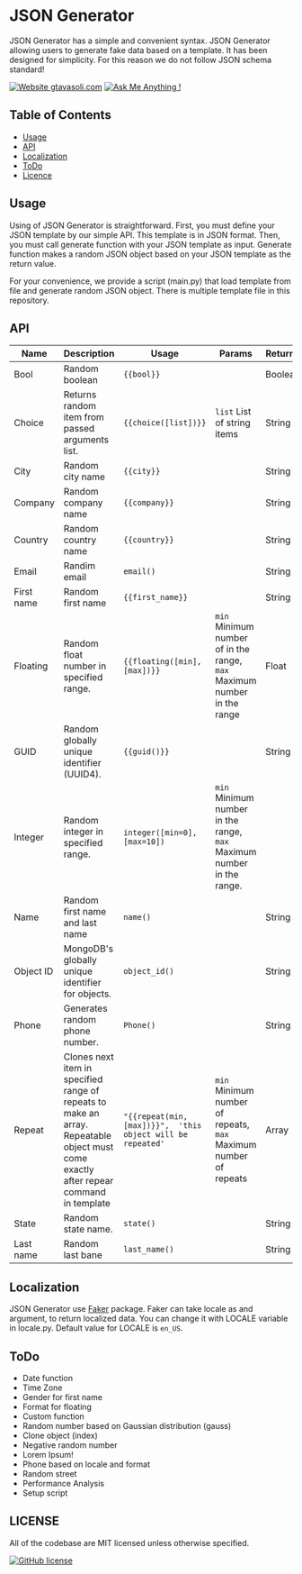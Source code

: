 # JSON Generator
JSON Generator has a simple and convenient syntax. JSON Generator allowing users to generate fake data based on a template. It has been designed for simplicity. For this reason we do not follow JSON schema standard! 

[![Website gtavasoli.com](https://img.shields.io/website-up-down-green-red/http/shields.io.svg)](https://gtavasoli.com/)
[![Ask Me Anything !](https://img.shields.io/badge/Ask%20me-anything-1abc9c.svg)](https://t.me/gtavasoli_me)

## Table of Contents
- [Usage](#usage)
- [API](#api)
- [Localization](#localization)
- [ToDo](#todo)
- [Licence](#licence)

## Usage
Using of JSON Generator is straightforward. First, you must define your JSON template by our simple API. This template is in JSON format. Then, you must call generate function with your JSON template as input. Generate function makes a random JSON object based on your JSON template as the return value. 

For your convenience, we provide a script (main.py) that load template from file and generate random JSON object. There is multiple template file in this repository.

## API

| Name | Description | Usage | Params | Returns |
| --- | --- | --- | --- | --- |
| Bool | Random boolean | ```{{bool}}``` | | Boolean |
| Choice | Returns random item from passed arguments list. | ```{{choice([list])}}``` | ```list``` List of string items | String |
| City | Random city name | ```{{city}}``` | | String |
| Company | Random company name | ```{{company}}``` | | String |
| Country | Random country name | ```{{country}}``` | | String |
| Email | Randim email | ```email()``` | | String |
| First name | Random first name | ```{{first_name}}``` | | String |
| Floating | Random float number in specified range. | ```{{floating([min], [max])}}``` | ```min``` Minimum number of in the range, ```max``` Maximum number in the range | Float |
| GUID | Random globally unique identifier (UUID4). | ```{{guid()}}``` | | String |
| Integer | Random integer in specified range. | ```integer([min=0], [max=10])``` | ```min``` Minimum number in the range, ```max``` Maximum number in the range. |
| Name | Random first name and last name | ```name()``` | | String |
| Object ID | MongoDB's globally unique identifier for objects. | ```object_id()``` | | String |
| Phone | Generates random phone number.  | ```Phone()``` | | String |
| Repeat | Clones next item in specified range of repeats to make an array. Repeatable object must come exactly after repear command in template | ```"{{repeat(min, [max])}}",  'this object will be repeated'``` | ```min``` Minimum number of repeats, ```max``` Maximum number of repeats | Array |
| State | Random state name. | ```state()``` | | String |
| Last name | Random last bane | ```last_name()``` | | String |

## Localization
JSON Generator use [Faker](https://github.com/joke2k/faker) package. Faker can take locale as and argument, to return localized data. You can change it with LOCALE variable in locale.py. Default value for LOCALE is ```en_US```.

## ToDo
- Date function
- Time Zone
- Gender for first name
- Format for floating
- Custom function
- Random number based on Gaussian distribution (gauss)
- Clone object (index)
- Negative random number
- Lorem Ipsum!
- Phone based on locale and format
- Random street
- Performance Analysis
- Setup script

## LICENSE
All of the codebase are MIT licensed unless otherwise specified. 

[![GitHub license](https://img.shields.io/github/license/Naereen/StrapDown.js.svg)](https://github.com/Naereen/StrapDown.js/blob/master/LICENSE)